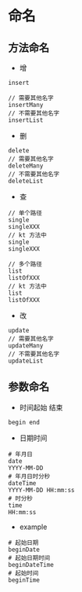 # 命名
## 方法命名
- 增
```  
insert

// 需要其他名字
insertMany
// 不需要其他名字
insertList
```  
- 删  
```  
delete
// 需要其他名字
deleteMany
// 不需要其他名字
deleteList
```  
- 查  
```
// 单个路径
single
singleXXX
// kt 方法中
single
singleXXX

// 多个路径
list
listOfXXX
// kt 方法中
list
listOfXXX
```
- 改  
```
update
// 需要其他名字
updateMany
// 不需要其他名字
updateList
```
## 参数命名
- 时间起始 结束  
```
begin end
```
- 日期时间  
```
# 年月日
date
YYYY-MM-DD
# 年月日时分秒
dateTime
YYYY-MM-DD HH:mm:ss
# 时分秒
time
HH:mm:ss
```
- example  
```
# 起始日期
beginDate
# 起始日期时间
beginDateTime
# 起始时间
beginTime
```